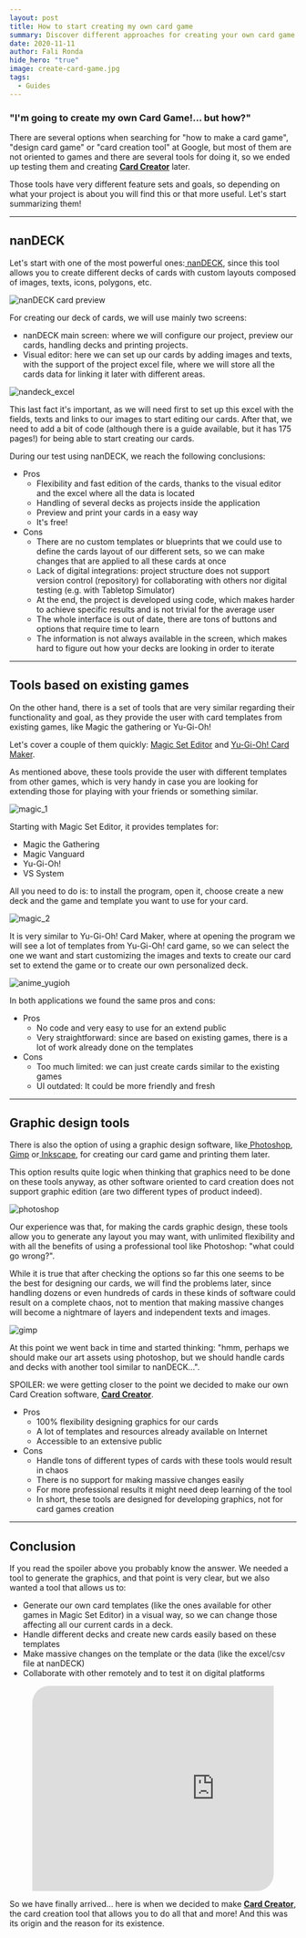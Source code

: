 ```yaml
---
layout: post
title: How to start creating my own card game
summary: Discover different approaches for creating your own card game
date: 2020-11-11
author: Fali Ronda
hide_hero: "true"
image: create-card-game.jpg
tags:
  - Guides
---
```


### "I'm going to create my own Card Game!... but how?"

There are several options when searching for "how to make a card game", "design card game" or "card creation tool" at Google, but most of them are not oriented to games and there are several tools for doing it, so we ended up testing them and creating **[Card Creator](http://www.pixelatto.com/products/card-creator/)** later.

Those tools have very different feature sets and goals, so depending on what your project is about you will find this or that more useful. Let's start summarizing them!

<hr>

## nanDECK

Let's start with one of the most powerful ones:[ nanDECK](http://www.nand.it/nandeck/), since this tool allows you to create different decks of cards with custom layouts composed of images, texts, icons, polygons, etc.

![nanDECK card preview](/img/upload/nandeck_main_preview.png)

For creating our deck of cards, we will use mainly two screens:

- nanDECK main screen: where we will configure our project, preview our cards, handling decks and printing projects.
- Visual editor: here we can set up our cards by adding images and texts, with the support of the project excel file, where we will store all the cards data for linking it later with different areas.

![nandeck_excel](/img/upload/nandeck_excel.png)

This last fact it's important, as we will need first to set up this excel with the fields, texts and links to our images to start editing our cards. After that, we need to add a bit of code (although there is a guide available, but it has 175 pages!) for being able to start creating our cards.

During our test using nanDECK, we reach the following conclusions:

- Pros
  - Flexibility and fast edition of the cards, thanks to the visual editor and the excel where all the data is located
  - Handling of several decks as projects inside the application
  - Preview and print your cards in a easy way
  - It's free!
- Cons
  - There are no custom templates or blueprints that we could use to define the cards layout of our different sets, so we can make changes that are applied to all these cards at once
  - Lack of digital integrations: project structure does not support version control (repository) for collaborating with others nor digital testing (e.g. with Tabletop Simulator)
  - At the end, the project is developed using code, which makes harder to achieve specific results and is not trivial for the average user
  - The whole interface is out of date, there are tons of buttons and options that require time to learn
  - The information is not always available in the screen, which makes hard to figure out how your decks are looking in order to iterate

<hr>

## Tools based on existing games

On the other hand, there is a set of tools that are very similar regarding their functionality and goal, as they provide the user with card templates from existing games, like Magic the gathering or Yu-Gi-Oh!

Let's cover a couple of them quickly: [Magic Set Editor](http://magicseteditor.sourceforge.net/) and [Yu-Gi-Oh! Card Maker](https://www.aygocm.co.uk/).

As mentioned above, these tools provide the user with different templates from other games, which is very handy in case you are looking for extending those for playing with your friends or something similar.

![magic_1](/img/upload/magic_1.gif)

Starting with Magic Set Editor, it provides templates for:

- Magic the Gathering
- Magic Vanguard
- Yu-Gi-Oh!
- VS System

All you need to do is: to install the program, open it, choose create a new deck and the game and template you want to use for your card.

![magic_2](/img/upload/magic_2.PNG)

It is very similar to Yu-Gi-Oh! Card Maker, where at opening the program we will see a lot of templates from Yu-Gi-Oh! card game, so we can select the one we want and start customizing the images and texts to create our card set to extend the game or to create our own personalized deck.

![anime_yugioh](/img/upload/anime_yugioh.png)

In both applications we found the same pros and cons:

- Pros
  - No code and very easy to use for an extend public
  - Very straightforward: since are based on existing games, there is a lot of work already done on the templates
- Cons
  - Too much limited: we can just create cards similar to the existing games
  - UI outdated: It could be more friendly and fresh

<hr>

## Graphic design tools

There is also the option of using a graphic design software, like[ Photoshop](https://www.adobe.com/es/products/photoshop.html),[ Gimp](http://www.gimp.org.es/) or[ Inkscape](https://inkscape.org/), for creating our card game and printing them later.

This option results quite logic when thinking that graphics need to be done on these tools anyway, as other software oriented to card creation does not support graphic edition (are two different types of product indeed).

![photoshop](/img/upload/photoshop.jpg)

Our experience was that, for making the cards graphic design, these tools allow you to generate any layout you may want, with unlimited flexibility and with all the benefits of using a professional tool like Photoshop: "what could go wrong?".

While it is true that after checking the options so far this one seems to be the best for designing our cards, we will find the problems later, since handling dozens or even hundreds of cards in these kinds of software could result on a complete chaos, not to mention that making massive changes will become a nightmare of layers and independent texts and images.

![gimp](/img/upload/gimp.png)

At this point we went back in time and started thinking: "hmm, perhaps we should make our art assets using photoshop, but we should handle cards and decks with another tool similar to nanDECK...".

SPOILER: we were getting closer to the point we decided to make our own Card Creation software, [**Card Creator**](https://pixelatto.com/products/card-creator/).

- Pros
  - 100% flexibility designing graphics for our cards
  - A lot of templates and resources already available on Internet
  - Accessible to an extensive public
- Cons
  - Handle tons of different types of cards with these tools would result in chaos
  - There is no support for making massive changes easily
  - For more professional results it might need deep learning of the tool
  - In short, these tools are designed for developing graphics, not for card games creation

<hr>

## Conclusion

If you read the spoiler above you probably know the answer. We needed a tool to generate the graphics, and that point is very clear, but we also wanted a tool that allows us to:

- Generate our own card templates (like the ones available for other games in Magic Set Editor) in a visual way, so we can change those affecting all our current cards in a deck.
- Handle different decks and create new cards easily based on these templates
- Make massive changes on the template or the data (like the excel/csv file at nanDECK)
- Collaborate with other remotely and to test it on digital platforms


<figure class="image is-16by9" style="border-radius: 30px 0px 30px 0px; overflow: hidden;">
    <iframe class="has-ratio" width="640" height="360"
        src="https://www.youtube.com/embed/liMw3yfeTdo?rel=0" frameborder="0"
        allow="accelerometer; autoplay; encrypted-media; gyroscope; picture-in-picture"
        allowfullscreen>
    </iframe>
</figure>

So we have finally arrived... here is when we decided to make [**Card Creator**](http://www.pixelatto.com/products/card-creator/), the card creation tool that allows you to do all that and more! And this was its origin and the reason for its existence.